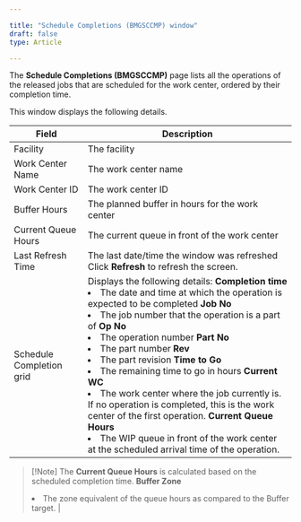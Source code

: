 ```yaml
---

title: "Schedule Completions (BMGSCCMP) window"
draft: false
type: Article

---
```


The **Schedule Completions (BMGSCCMP)** page lists all the operations of the released jobs that are scheduled for the work center, ordered by their completion time.

This window displays the following details.

| Field                    | Description                                                                                                                                       |
|--------------------------|-----------------------------------------------|
| Facility                 | The facility                                                                                                                                      |
| Work Center Name         | The work center name                                                                                                                              |
| Work Center ID           | The work center ID                                                                                                                                |
| Buffer Hours             | The planned buffer in hours for the work center                                                                                                                                                     |
| Current Queue Hours      | The current queue in front of the work center                                                                                                     |
| Last Refresh Time        | The last date/time the window was refreshed Click **Refresh** to refresh the screen.                                                                                                                |
| Schedule Completion grid | Displays the following details: **Completion time** <li> The date and time at which the operation is expected to be completed **Job No** <li> The job number that the operation is a part of **Op No** <li> The operation number **Part No** <li> The part number **Rev** <li> The part revision **Time to Go** <li> The remaining time to go in hours **Current WC** <Li> The work center where the job currently is.  If no operation is completed, this is the work center of the first operation. **Current Queue Hours** <li> The WIP queue in front of the work center at the scheduled arrival time of the operation.
  
> [!Note] The **Current Queue Hours** is calculated based on the scheduled completion time. **Buffer Zone** <li> The zone equivalent of the queue hours as compared to the Buffer target. |
